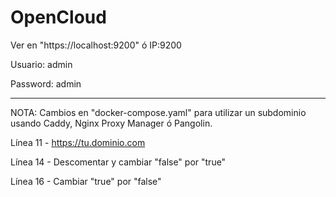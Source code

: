 # OpenCloud

Ver en "https://localhost:9200"  ó  IP:9200

Usuario: admin

Password: admin

------------------------------------------------------------------
NOTA: Cambios en "docker-compose.yaml" para utilizar un subdominio usando Caddy, Nginx Proxy Manager ó Pangolin.

Línea 11 - https://tu.dominio.com

Línea 14 - Descomentar y cambiar "false" por "true"

Línea 16 - Cambiar "true" por "false"
